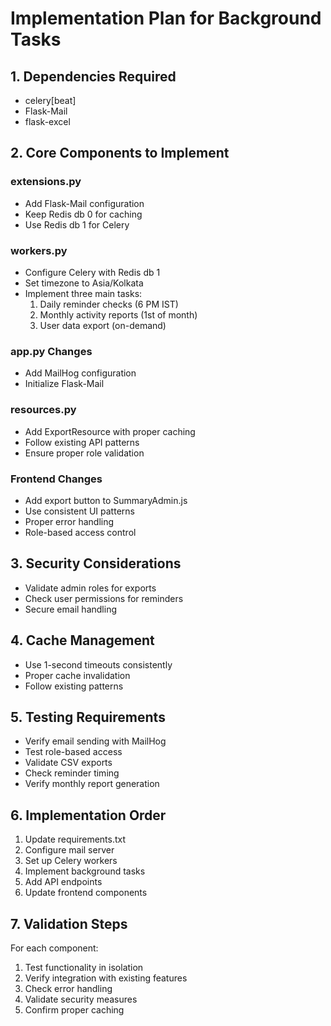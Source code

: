 # Implementation Plan for Background Tasks

## 1. Dependencies Required
- celery[beat]
- Flask-Mail
- flask-excel

## 2. Core Components to Implement

### extensions.py
- Add Flask-Mail configuration
- Keep Redis db 0 for caching
- Use Redis db 1 for Celery

### workers.py
- Configure Celery with Redis db 1
- Set timezone to Asia/Kolkata
- Implement three main tasks:
  1. Daily reminder checks (6 PM IST)
  2. Monthly activity reports (1st of month)
  3. User data export (on-demand)

### app.py Changes
- Add MailHog configuration
- Initialize Flask-Mail

### resources.py
- Add ExportResource with proper caching
- Follow existing API patterns
- Ensure proper role validation

### Frontend Changes
- Add export button to SummaryAdmin.js
- Use consistent UI patterns
- Proper error handling
- Role-based access control

## 3. Security Considerations
- Validate admin roles for exports
- Check user permissions for reminders
- Secure email handling

## 4. Cache Management
- Use 1-second timeouts consistently 
- Proper cache invalidation
- Follow existing patterns

## 5. Testing Requirements
- Verify email sending with MailHog
- Test role-based access
- Validate CSV exports
- Check reminder timing
- Verify monthly report generation

## 6. Implementation Order
1. Update requirements.txt
2. Configure mail server
3. Set up Celery workers
4. Implement background tasks
5. Add API endpoints
6. Update frontend components

## 7. Validation Steps
For each component:
1. Test functionality in isolation
2. Verify integration with existing features
3. Check error handling
4. Validate security measures
5. Confirm proper caching